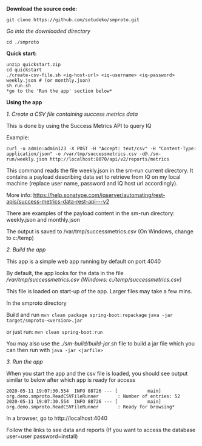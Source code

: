 

**Download the source code:**

`git clone https://github.com/sotudeko/smproto.git`


*Go into the downloaded directory*

`cd ./smproto`

**Quick start:**

```
unzip quickstart.zip
cd quickstart
./create-csv-file.sh <iq-host-url> <iq-username> <iq-password> weekly.json # (or monthly.json)
sh run.sh
*go to the 'Run the app' section below*
```

**Using the app**

*1. Create a CSV file containing success metrics data*

This is done by using the Success Metrics API to query IQ 

Example:

`curl -u admin:admin123 -X POST -H "Accept: text/csv" -H "Content-Type: application/json" -o /var/tmp/successmetrics.csv -d@./sm-run/weekly.json http://localhost:8070/api/v2/reports/metrics`

This command reads the file weekly.json in the sm-run current directory. It contains a payload describing data set to retrieve from IQ on my local machine (replace user name, password and IQ host url accordingly).

More info: https://help.sonatype.com/iqserver/automating/rest-apis/success-metrics-data-rest-api---v2

There are examples of the payload content in the sm-run directory: weekly.json and monthly.json

The output is saved to /var/tmp/successmetrics.csv (On Windows, change to c:/temp)


*2. Build the app*

This app is a simple web app running by default on port 4040

By default, the app looks for the data in the file */var/tmp/successmetrics.csv (Windows: c:/temp/successmetrics.csv)*

This file is loaded on start-up of the app. Larger files may take a few mins.

In the smproto directory

Build and run
`mvn clean package spring-boot:repackage`
`java -jar target/smproto-<version>.jar`

or just run:
`mvn clean spring-boot:run`

You may also use the *./sm-build/build-jar.sh* file to build a jar file which you can then run with `java -jar <jarfile>`

*3. Run the app*

When you start the app and the csv file is loaded, you should see output similar to below after which app is ready for access

```
2020-05-11 19:07:30.554  INFO 88726 --- [           main] org.demo.smproto.ReadCSVFileRunner       : Number of entries: 52
2020-05-11 19:07:30.554  INFO 88726 --- [           main] org.demo.smproto.ReadCSVFileRunner       : Ready for browsing*
```

In a browser, go to http://localhost:4040

Follow the links to see data and reports (If you want to access the database user=user password=install)




